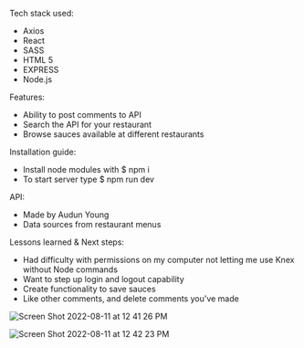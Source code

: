 Tech stack used:
- Axios
- React
- SASS
- HTML 5
- EXPRESS
- Node.js


Features:
- Ability to post comments to API
- Search the API for your restaurant
- Browse sauces available at different restaurants

Installation guide:
- Install node modules with $ npm i
- To start server type $ npm run dev

API: 
- Made by Audun Young
- Data sources from restaurant menus


Lessons learned & Next steps:
- Had difficulty with permissions on my computer not letting me use Knex without Node commands
- Want to step up login and logout capability
- Create functionality to save sauces
- Like other comments, and delete comments you've made

![Screen Shot 2022-08-11 at 12 41 26 PM](https://user-images.githubusercontent.com/92393777/184215365-86a012c4-b501-470e-b426-6bcf477b30e0.png)

![Screen Shot 2022-08-11 at 12 42 23 PM](https://user-images.githubusercontent.com/92393777/184215378-e48be4b1-b8f2-4faa-8316-4ddcb81e3686.png)
